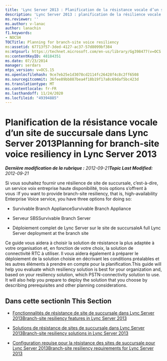 ```yaml
---
title: 'Lync Server 2013 : Planification de la résistance vocale d’un site de succursale'
description: 'Lync Server 2013 : planification de la résilience vocale pour les sites de succursales.'
ms.reviewer: ''
ms.author: v-lanac
author: lanachin
f1.keywords:
- NOCSH
TOCTitle: Planning for branch-site voice resiliency
ms:assetid: 67713f57-3ded-4127-ac37-57d8099bf384
ms:mtpsurl: https://technet.microsoft.com/en-us/library/Gg398477(v=OCS.15)
ms:contentKeyID: 48184351
ms.date: 07/23/2014
manager: serdars
mtps_version: v=OCS.15
ms.openlocfilehash: 9ce7eb25e1d3078cd2114fc26428f4c8c2ff6508
ms.sourcegitcommit: 36fee89bb887bea4f18b19f17a8c69daf5bc423d
ms.translationtype: MT
ms.contentlocale: fr-FR
ms.lasthandoff: 11/24/2020
ms.locfileid: "49394885"
---
```

# <a name="planning-for-branch-site-voice-resiliency-in-lync-server-2013"></a><span data-ttu-id="25e12-103">Planification de la résistance vocale d’un site de succursale dans Lync Server 2013</span><span class="sxs-lookup"><span data-stu-id="25e12-103">Planning for branch-site voice resiliency in Lync Server 2013</span></span>

<div data-xmlns="http://www.w3.org/1999/xhtml">

<div class="topic" data-xmlns="http://www.w3.org/1999/xhtml" data-msxsl="urn:schemas-microsoft-com:xslt" data-cs="https://msdn.microsoft.com/">

<div data-asp="https://msdn2.microsoft.com/asp">



</div>

<div id="mainSection">

<div id="mainBody"><span data-ttu-id="25e12-104">

<span> </span></span><span class="sxs-lookup"><span data-stu-id="25e12-104">

<span> </span></span></span>

<span data-ttu-id="25e12-105">_**Dernière modification de la rubrique :** 2012-09-21_</span><span class="sxs-lookup"><span data-stu-id="25e12-105">_**Topic Last Modified:** 2012-09-21_</span></span>

<span data-ttu-id="25e12-106">Si vous souhaitez fournir une résilience de site de succursale, c’est-à-dire, un service voix entreprise haute disponibilité, trois options s’offrent à vous :</span><span class="sxs-lookup"><span data-stu-id="25e12-106">If you want to provide branch-site resiliency, that is, high-availability Enterprise Voice service, you have three options for doing so:</span></span>

  - <span data-ttu-id="25e12-107">Survivable Branch Appliance</span><span class="sxs-lookup"><span data-stu-id="25e12-107">Survivable Branch Appliance</span></span>

  - <span data-ttu-id="25e12-108">Serveur SBS</span><span class="sxs-lookup"><span data-stu-id="25e12-108">Survivable Branch Server</span></span>

  - <span data-ttu-id="25e12-109">Déploiement complet de Lync Server sur le site de succursale</span><span class="sxs-lookup"><span data-stu-id="25e12-109">A full Lync Server deployment at the branch site</span></span>

<span data-ttu-id="25e12-p101">Ce guide vous aidera à choisir la solution de résistance la plus adaptée à votre organisation et, en fonction de votre choix, la solution de connectivité RTC à utiliser. Il vous aidera également à préparer le déploiement de la solution choisie en décrivant les conditions préalables et les autres éléments à prendre en compte pour la planification.</span><span class="sxs-lookup"><span data-stu-id="25e12-p101">This guide will help you evaluate which resiliency solution is best for your organization and, based on your resiliency solution, which PSTN-connectivity solution to use. It will also help you prepare to deploy the solution that you choose by describing prerequisites and other planning considerations.</span></span>

<div>

## <a name="in-this-section"></a><span data-ttu-id="25e12-112">Dans cette section</span><span class="sxs-lookup"><span data-stu-id="25e12-112">In This Section</span></span>

  - [<span data-ttu-id="25e12-113">Fonctionnalités de résistance de site de succursale dans Lync Server 2013</span><span class="sxs-lookup"><span data-stu-id="25e12-113">Branch-site resiliency features in Lync Server 2013</span></span>](lync-server-2013-branch-site-resiliency-features.md)

  - [<span data-ttu-id="25e12-114">Solutions de résistance de sites de succursale dans Lync Server 2013</span><span class="sxs-lookup"><span data-stu-id="25e12-114">Branch-site resiliency solutions in Lync Server 2013</span></span>](lync-server-2013-branch-site-resiliency-solutions.md)

  - [<span data-ttu-id="25e12-115">Configuration requise pour la résistance des sites de succursale pour Lync Server 2013</span><span class="sxs-lookup"><span data-stu-id="25e12-115">Branch-site resiliency requirements for Lync Server 2013</span></span>](lync-server-2013-branch-site-resiliency-requirements.md)

<span data-ttu-id="25e12-116"></div>

</div>

<span> </span>

</div>

</div>

</span><span class="sxs-lookup"><span data-stu-id="25e12-116"></div>

</div>

<span> </span>

</div>

</div>

</span></span></div>

